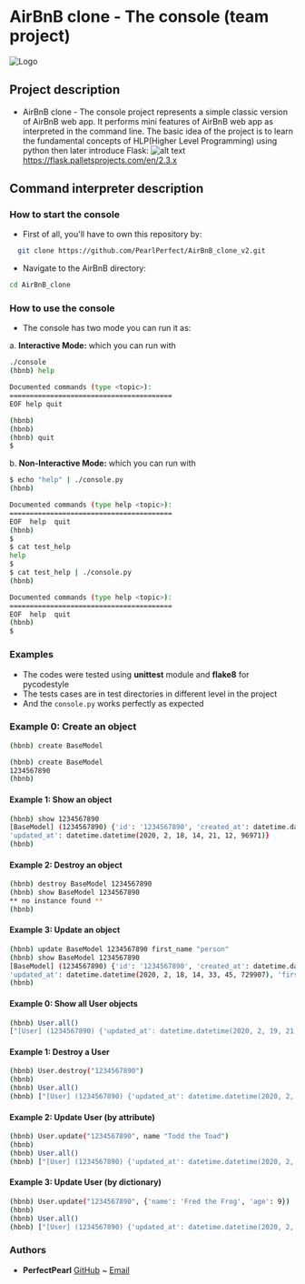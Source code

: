 # AirBnB clone - The console (team project)

![Logo](https://cdn.freebiesupply.com/logos/large/2x/airbnb-2-logo-png-transparent.png)

## Project description

- AirBnB clone - The console project represents a simple classic version of AirBnB web app.
  It performs mini features of AirBnB web app as interpreted in the command line. The basic idea of the project is to learn the fundamental concepts
  of HLP(Higher Level Programming) using python then later introduce Flask: ![alt text](https://i.morioh.com/200817/4e495d78.webp)
  <https://flask.palletsprojects.com/en/2.3.x>

## Command interpreter description

### How to start the console

- First of all, you'll have to own this repository by:

```bash
  git clone https://github.com/PearlPerfect/AirBnB_clone_v2.git
```

- Navigate to the AirBnB directory:

```bash
cd AirBnB_clone
```

### How to use the console

- The console has two mode you can run it as:

a. **Interactive Mode:** which you can run with

```bash
./console
(hbnb) help

Documented commands (type <topic>):
========================================
EOF help quit

(hbnb)
(hbnb)
(hbnb) quit
$
```

b. **Non-Interactive Mode:** which you can run with

```bash
$ echo "help" | ./console.py
(hbnb)

Documented commands (type help <topic>):
========================================
EOF  help  quit
(hbnb)
$
$ cat test_help
help
$
$ cat test_help | ./console.py
(hbnb)

Documented commands (type help <topic>):
========================================
EOF  help  quit
(hbnb)
$
```

### Examples

- The codes were tested using **unittest** module and **flake8** for pycodestyle
- The tests cases are in test directories in different level in the project
- And the `console.py` works perfectly as expected

### Example 0: Create an object

```bash
(hbnb) create BaseModel
```

```bash
(hbnb) create BaseModel
1234567890
(hbnb)
```

#### Example 1: Show an object

```bash
(hbnb) show 1234567890
[BaseModel] (1234567890) {'id': '1234567890', 'created_at': datetime.datetime(2020, 2, 18, 14, 21, 12, 96959),
'updated_at': datetime.datetime(2020, 2, 18, 14, 21, 12, 96971)}
(hbnb)
```

#### Example 2: Destroy an object

```bash
(hbnb) destroy BaseModel 1234567890
(hbnb) show BaseModel 1234567890
** no instance found **
(hbnb)
```

#### Example 3: Update an object

```bash
(hbnb) update BaseModel 1234567890 first_name "person"
(hbnb) show BaseModel 1234567890
[BaseModel] (1234567890) {'id': '1234567890', 'created_at': datetime.datetime(2020, 2, 18, 14, 33, 45, 729889),
'updated_at': datetime.datetime(2020, 2, 18, 14, 33, 45, 729907), 'first_name': 'person'}
(hbnb)
```

#### Example 0: Show all User objects

```bash
(hbnb) User.all()
["[User] (1234567890) {'updated_at': datetime.datetime(2020, 2, 19, 21, 47, 34, 92071), 'id': '1234567890', 'created_at': datetime.datetime(2020, 2, 19, 21, 47, 34, 92056)}", "[User] (1234567890) {'updated_at': datetime.datetime(2020, 2, 19, 21, 47, 29, 134362), 'id': '1234567890', 'created_at': datetime.datetime(2020, 2, 19, 21, 47, 29, 134343)}"]
```

#### Example 1: Destroy a User

```bash
(hbnb) User.destroy("1234567890")
(hbnb)
(hbnb) User.all()
(hbnb) ["[User] (1234567890) {'updated_at': datetime.datetime(2020, 2, 19, 21, 47, 29, 134362), 'id': '1234567890', 'created_at': datetime.datetime(2020, 2, 19, 21, 47, 29, 134343)}"]
```

#### Example 2: Update User (by attribute)

```bash
(hbnb) User.update("1234567890", name "Todd the Toad")
(hbnb)
(hbnb) User.all()
(hbnb) ["[User] (1234567890) {'updated_at': datetime.datetime(2020, 2, 19, 21, 47, 29, 134362), 'id': '1234567890', 'name': 'Todd the Toad', 'created_at': datetime.datetime(2020, 2, 19, 21, 47, 29, 134343)}"]
```

#### Example 3: Update User (by dictionary)

```bash
(hbnb) User.update("1234567890", {'name': 'Fred the Frog', 'age': 9})
(hbnb)
(hbnb) User.all()
(hbnb) ["[User] (1234567890) {'updated_at': datetime.datetime(2020, 2, 19, 21, 47, 29, 134362), 'name': 'Fred the Frog', 'age': 9, 'id': '1234567890', 'created_at': datetime.datetime(2020, 2, 19, 21, 47, 29, 134343)}"]
```

### Authors

- **PerfectPearl** [GitHub](https://github.com/PearlPerfect) ~ [Email](perfectpearl2030@gmail.com)
